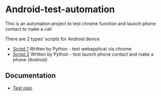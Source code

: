 # Android-test-automation
This is an automation project to test chrome function and launch phone contact to make a call

There are 2 types’ scripts for Android device
  - [Script 1](src/TestScript_1.py) Written by Python - test webapplicat via chrome 
  - [Script 2](src/TestScript_Phone.py) Written by Python - test launch phone contact and make a phone (Android)


## Documentation
- [Test plan](doc/test-plan.md)
